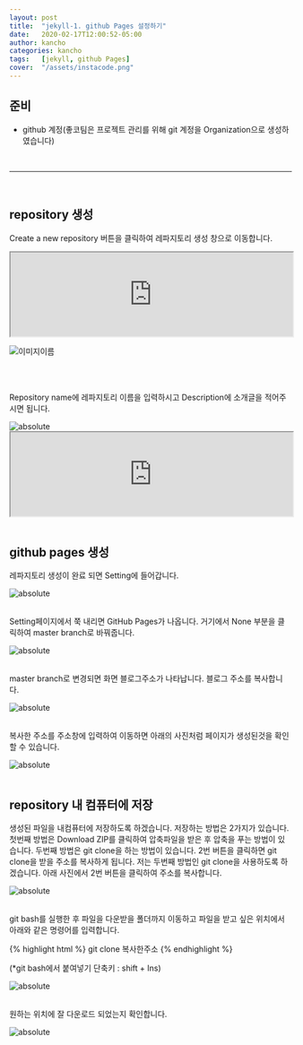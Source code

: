 ```yaml
---
layout: post
title:  "jekyll-1. github Pages 설정하기"
date:   2020-02-17T12:00:52-05:00
author: kancho
categories: kancho
tags:	[jekyll, github Pages]
cover:  "/assets/instacode.png"
---
```


## 준비
* github 계정(좋코팀은 프로젝트 관리를 위해 git 계정을 Organization으로 생성하였습니다)

<br/>

- - -

<br/>

## repository 생성
  
Create a new repository 버튼을 클릭하여 레파지토리 생성 창으로 이동합니다.
<br/>

<iframe src="https://drive.google.com/file/d/1kmo1MuXhSPTdjhdR8xEm3p8XN19lBXPa/" width="100%"></iframe> 

![이미지이름](https://drive.google.com/uc?id=1kmo1MuXhSPTdjhdR8xEm3p8XN19lBXPa)

<br/>

<br/>

 
Repository name에 레파지토리 이름을 입력하시고 Description에 소개글을 적어주시면 됩니다.
<br/>

<img data-action="zoom" src='{{ "/assets/kanchoImg/jekyll/0-2.PNG" | relative_url }}' alt='absolute'>
<iframe src="https://drive.google.com/file/d/1poML-8bfe1jMieHnGTwPVgW3T8vMdJXZ/preview" width="100%"></iframe> 


<br/>

<br/>

## github pages 생성

레파지토리 생성이 완료 되면 Setting에 들어갑니다.
<br/>

<img data-action="zoom" src='{{ "/assets/kanchoImg/jekyll/0-2-1.PNG" | relative_url }}' alt='absolute'>
 
<br/>

<br/>
  
Setting페이지에서 쭉 내리면 GitHub Pages가 나옵니다. 거기에서 None 부분을 클릭하여 master branch로 바꿔줍니다.
<br/>

<img data-action="zoom" src='{{ "/assets/kanchoImg/jekyll/0-3.PNG" | relative_url }}' alt='absolute'> 

<br/>

<br/>
 
master branch로 변경되면 화면 블로그주소가 나타납니다. 블로그 주소를 복사합니다.
<br/>

<img data-action="zoom" src='{{ "/assets/kanchoImg/jekyll/0-4.PNG" | relative_url }}' alt='absolute'>

<br/>

<br/>
 
복사한 주소를 주소창에 입력하여 이동하면 아래의 사진처럼 페이지가 생성된것을 확인 할 수 있습니다.
<br/>

<img data-action="zoom" src='{{ "/assets/kanchoImg/jekyll/0-5.PNG" | relative_url }}' alt='absolute'> 
 
<br/>

<br/>

## repository 내 컴퓨터에 저장

생성된 파일을 내컴퓨터에 저장하도록 하겠습니다. 저장하는 방법은 2가지가 있습니다.
첫번째 방법은 Download ZIP를 클릭하여 압축파일을 받은 후 압축을 푸는 방법이 있습니다.
두번째 방법은 git clone을 하는 방법이 있습니다. 2번 버튼을 클릭하면 git clone을 받을 주소를 복사하게 됩니다.
저는 두번째 방법인 git clone을 사용하도록 하겠습니다. 아래 사진에서 2번 버튼을 클릭하여 주소를 복사합니다.
<br/>

<img data-action="zoom" src='{{ "/assets/kanchoImg/jekyll/0-6.PNG" | relative_url }}' alt='absolute'>

<br/>

<br/>
  
git bash를 실행한 후 파일을 다운받을 폴더까지 이동하고 파일을 받고 싶은 위치에서 아래와 같은 명령어를 입력합니다.

 
{% highlight html %}
git clone 복사한주소
{% endhighlight %}
 
(*git bash에서 붙여넣기 단축키 : shift + Ins)
<br/>

<img data-action="zoom" src='{{ "/assets/kanchoImg/jekyll/0-7.PNG" | relative_url }}' alt='absolute'>
 
<br/>

<br/>
 
 
 
원하는 위치에 잘 다운로드 되었는지 확인합니다.
 
<img data-action="zoom" src='{{ "/assets/kanchoImg/jekyll/0-8.PNG" | relative_url }}' alt='absolute'>
 
<br/>

<br/>

<br/>

